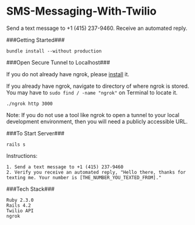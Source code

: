 # SMS-Messaging-With-Twilio

Send a text message to +1 (415) 237-9460. Receive an automated reply.

###Getting Started###

    bundle install --without production

###Open Secure Tunnel to Localhost###

If you do not already have ngrok, please [install](https://ngrok.com/) it. 

If you already have ngrok, navigate to directory of where ngrok is stored. You may have to `sudo find / -name "ngrok"` on Terminal to locate it.

    ./ngrok http 3000

Note: If you do not use a tool like ngrok to open a tunnel to your local development environment, then you will need a publicly accessible URL.

###To Start Server###

    rails s

Instructions:

    1. Send a text message to +1 (415) 237-9460
    2. Verify you receive an automated reply, "Hello there, thanks for texting me. Your number is [THE_NUMBER_YOU_TEXTED_FROM]."

###Tech Stack###

    Ruby 2.3.0
    Rails 4.2
    Twilio API
    ngrok

